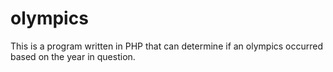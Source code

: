 # olympics
This is a program written in PHP that can determine if an olympics occurred based on the year in question.
